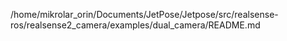/home/mikrolar_orin/Documents/JetPose/Jetpose/src/realsense-ros/realsense2_camera/examples/dual_camera/README.md